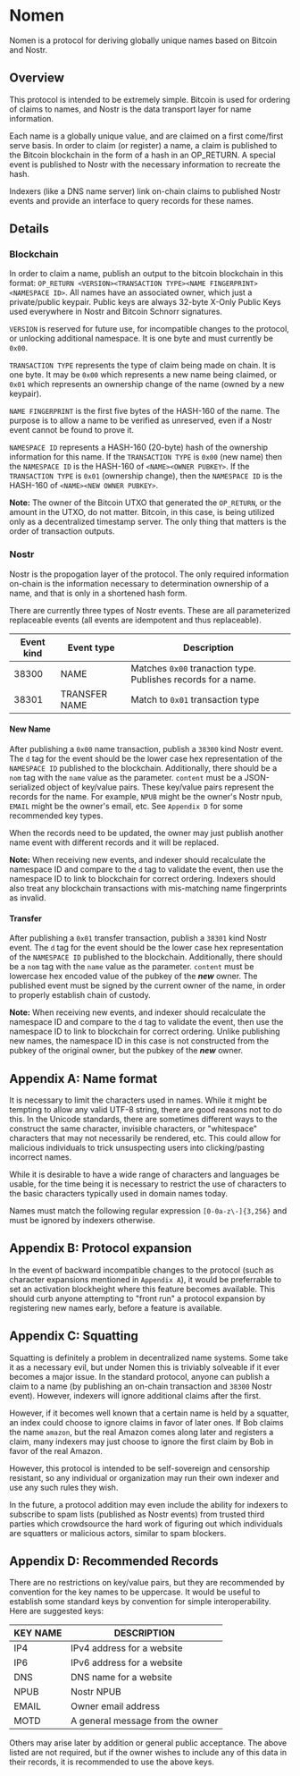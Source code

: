 # Nomen

Nomen is a protocol for deriving globally unique names based on Bitcoin and Nostr.

## Overview

This protocol is intended to be extremely simple. Bitcoin is used for ordering of claims to names, and Nostr is the data transport layer for name information.

Each name is a globally unique value, and are claimed on a first come/first serve basis. In order to claim (or register) a name, a claim is published to the Bitcoin blockchain in the form of a hash in an OP_RETURN. A special event is published to Nostr with the necessary information to recreate the hash.

Indexers (like a DNS name server) link on-chain claims to published Nostr events and provide an interface to query records for these names.

## Details

### Blockchain

In order to claim a name, publish an output to the bitcoin blockchain in this format: `OP_RETURN <VERSION><TRANSACTION TYPE><NAME FINGERPRINT><NAMESPACE ID>`. All names have an associated owner, which just a private/public keypair. Public keys are always 32-byte X-Only Public Keys used everywhere in Nostr and Bitcoin Schnorr signatures.

`VERSION` is reserved for future use, for incompatible changes to the protocol, or unlocking additional namespace. It is one byte and must currently be `0x00`.

`TRANSACTION TYPE` represents the type of claim being made on chain. It is one byte. It may be `0x00` which represents a new name being claimed, or `0x01` which represents an ownership change of the name (owned by a new keypair).

`NAME FINGERPRINT` is the first five bytes of the HASH-160 of the name. The purpose is to allow a name to be verified as unreserved, even if a Nostr event cannot be found to prove it.

`NAMESPACE ID` represents a HASH-160 (20-byte) hash of the ownership information for this name. If the `TRANSACTION TYPE` is `0x00` (new name) then the `NAMESPACE ID` is the HASH-160 of `<NAME><OWNER PUBKEY>`. If the `TRANSACTION TYPE` is `0x01` (ownership change), then the `NAMESPACE ID` is the HASH-160 of `<NAME><NEW OWNER PUBKEY>`.

**Note:** The owner of the Bitcoin UTXO that generated the `OP_RETURN`, or the amount in the UTXO, do not matter. Bitcoin, in this case, is being utilized only as a decentralized timestamp server. The only thing that matters is the order of transaction outputs.

### Nostr

Nostr is the propogation layer of the protocol. The only required information on-chain is the information necessary to determination ownership of a name, and that is only in a shortened hash form.

There are currently three types of Nostr events. These are all parameterized replaceable events (all events are idempotent and thus replaceable).

| Event kind | Event type    | Description                                                   |
|------------|---------------|---------------------------------------------------------------|
| 38300      | NAME          | Matches `0x00` tranaction type. Publishes records for a name. |
| 38301      | TRANSFER NAME | Match to `0x01` transaction type                              |

#### New Name

After publishing a `0x00` name transaction, publish a `38300` kind Nostr event. The `d` tag for the event should be the lower case hex representation of the `NAMESPACE ID` published to the blockchain. Additionally, there should be a `nom` tag with the `name` value as the parameter. `content` must be a JSON-serialized object of key/value pairs. These key/value pairs represent the records for the name. For example, `NPUB` might be the owner's Nostr npub, `EMAIL` might be the owner's email, etc. See `Appendix D` for some recommended key types.

When the records need to be updated, the owner may just publish another name event with different records and it will be replaced.

**Note:** When receiving new events, and indexer should recalculate the namespace ID and compare to the `d` tag to validate the event, then use the namespace ID to link to blockchain for correct ordering. Indexers should also treat any blockchain transactions with mis-matching name fingerprints as invalid.

#### Transfer

After publishing a `0x01` transfer transaction, publish a `38301` kind Nostr event. The `d` tag for the event should be the lower case hex representation of the `NAMESPACE ID` published to the blockchain. Additionally, there should be a `nom` tag with the `name` value as the parameter. `content` must be lowercase hex encoded value of the pubkey of the **_new_** owner. The published event must be signed by the current owner of the name, in order to properly establish chain of custody.

**Note:** When receiving new events, and indexer should recalculate the namespace ID and compare to the `d` tag to validate the event, then use the namespace ID to link to blockchain for correct ordering. Unlike publishing new names, the namespace ID in this case is not constructed from the pubkey of the original owner, but the pubkey of the **_new_** owner.

## Appendix A: Name format

It is necessary to limit the characters used in names. While it might be tempting to allow any valid UTF-8 string, there are good reasons not to do this. In the Unicode standards, there are sometimes different ways to the construct the same character, invisible characters, or "whitespace" characters that may not necessarily be rendered, etc. This could allow for malicious individuals to trick unsuspecting users into clicking/pasting incorrect names.

While it is desirable to have a wide range of characters and languages be usable, for the time being it is necessary to restrict the use of characters to the basic characters typically used in domain names today.

Names must match the following regular expression `[0-0a-z\-]{3,256}` and must be ignored by indexers otherwise.

## Appendix B: Protocol expansion

In the event of backward incompatible changes to the protocol (such as character expansions mentioned in `Appendix A`), it would be preferrable to set an activation blockheight where this feature becomes available. This should curb anyone attempting to "front run" a protocol expansion by registering new names early, before a feature is available.

## Appendix C: Squatting

Squatting is definitely a problem in decentralized name systems. Some take it as a necessary evil, but under Nomen this is triviably solveable if it ever becomes a major issue. In the standard protocol, anyone can publish a claim to a name (by publishing an on-chain transaction and `38300` Nostr event). However, indexers will ignore additional claims after the first.

However, if it becomes well known that a certain name is held by a squatter, an index could choose to ignore claims in favor of later ones. If Bob claims the name `amazon`, but the real Amazon comes along later and registers a claim, many indexers may just choose to ignore the first claim by Bob in favor of the real Amazon.

However, this protocol is intended to be self-sovereign and censorship resistant, so any individual or organization may run their own indexer and use any such rules they wish.

In the future, a protocol addition may even include the ability for indexers to subscribe to spam lists (published as Nostr events) from trusted third parties which crowdsource the hard work of figuring out which individuals are squatters or malicious actors, similar to spam blockers.

## Appendix D: Recommended Records

There are no restrictions on key/value pairs, but they are recommended by convention for the key names to be uppercase. It would be useful to establish some standard keys by convention for simple interoperability. Here are suggested keys:

| KEY NAME | DESCRIPTION                      |
|----------|----------------------------------|
| IP4      | IPv4 address for a website       |
| IP6      | IPv6 address for a website       |
| DNS      | DNS name for a website           |
| NPUB     | Nostr NPUB                       |
| EMAIL    | Owner email address              |
| MOTD     | A general message from the owner |

Others may arise later by addition or general public acceptance. The above listed are not required, but if the owner wishes to include any of this data in their records, it is recommended to use the above keys.